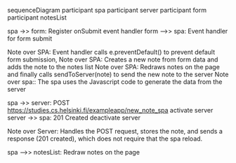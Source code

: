 sequenceDiagram
  participant spa
  participant server
  participant form
  participant notesList

  spa ->> form: Register onSubmit event handler
  form -->> spa: Event handler for form submit

  Note over SPA: Event handler calls e.preventDefault() to prevent default form submission, 
  Note over SPA: Creates a new note from form data and adds the note to the notes list 
  Note over SPA: Redraws notes on the page and finally calls sendToServer(note) to send the new note to the server
  Note over spa:: The spa uses the Javascript code to generate the data from the server

  spa ->> server: POST https://studies.cs.helsinki.fi/exampleapp/new_note_spa 
  activate server
  server ->> spa: 201 Created
  deactivate server
  
  Note over Server: Handles the POST request, stores the note, and sends a response (201 created), which does not require that the spa reload.

  spa -->> notesList: Redraw notes on the page


  
  
  
  

  
  
  
